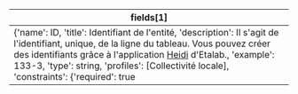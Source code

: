 |                                                                                                                                                                                                                                                                      fields[1]                                                                                                                                                                                                                                                                      |
|-----------------------------------------------------------------------------------------------------------------------------------------------------------------------------------------------------------------------------------------------------------------------------------------------------------------------------------------------------------------------------------------------------------------------------------------------------------------------------------------------------------------------------------------------------|
| {'name': ID, 'title': Identifiant de l'entité, 'description': Il s'agit de l'identifiant, unique, de la ligne du tableau. Vous pouvez créer des identifiants grâce à l'application [Heidi](https://heidi.app.etalab.studio/) d'Etalab., 'example': 133-3, 'type': string, 'profiles': [Collectivité locale], 'constraints': {'required': true |
